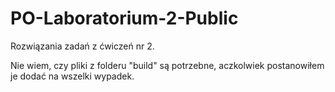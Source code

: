 # PO-Laboratorium-2-Public
Rozwiązania zadań z ćwiczeń nr 2.

Nie wiem, czy pliki z folderu "build" są potrzebne, aczkolwiek postanowiłem je dodać na wszelki wypadek.
